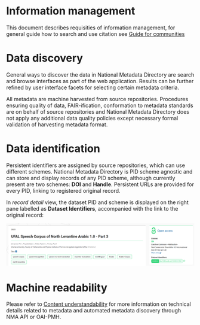 
# Information management

This document describes requisities of information management, for general guide how to search and use citation see [Guide for communities](../guides/for-communities.md)

# Data discovery

General ways to discover the data in National Metadata Directory are search and browse interfaces as part of the web application. Results can be further refined by user interface facets for selecting certain metadata criteria.

All metadata are machine harvested from source repositories. Procedures ensuring quality of data, FAIR-ification, conformation to metadata standards are on behalf of source repositories and National Metadata Directory does not apply any additional data quality policies except necessary formal validation of harvesting metadata format. 

# Data identification

Persistent identifiers are assigned by source repositories, which can use different schemes. National Metadata Directory is PID scheme agnostic and can store and display records of any PID scheme, although currently present are two schemes: **DOI** and **Handle**. Persistent URLs are provided for every PID, linking to registered original record.

In *record detail* view, the dataset PID and scheme is displayed on the right pane labelled as **Dataset Identifiers**, accompanied with the link to the original record: 

![Repository interface - record detail header](../images/record_detail_header.png "Repository interface - record detail header")

# Machine readability

Please refer to [Content understandability](content-understandability.md) for more information on technical details related to metadata and automated metadata discovery through NMA API or OAI-PMH.


